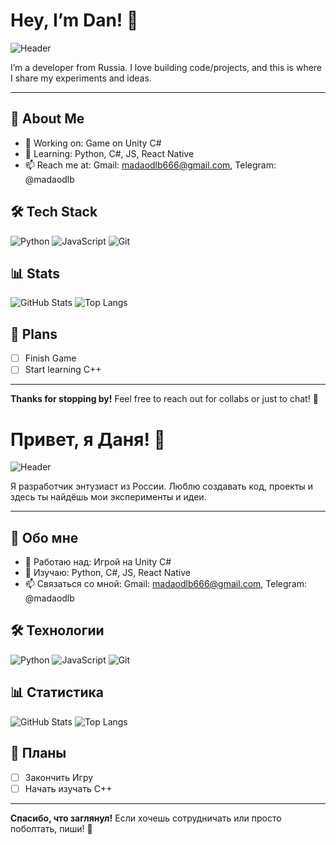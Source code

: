 # Hey, I’m Dan! 👋

![Header](https://via.placeholder.com/1200x300.png?text=Welcome+to+My+GitHub)

I’m a developer from Russia. I love building code/projects, and this is where I share my experiments and ideas.

---

## 🌟 About Me
- 🔭 Working on: Game on Unity C#
- 🌱 Learning: Python, C#, JS, React Native
- 📫 Reach me at: Gmail: madaodlb666@gmail.com, Telegram: @madaodlb

## 🛠 Tech Stack
![Python](https://img.shields.io/badge/-Python-3776AB?style=flat&logo=python&logoColor=white)
![JavaScript](https://img.shields.io/badge/-JavaScript-F7DF1E?style=flat&logo=javascript&logoColor=black)
![Git](https://img.shields.io/badge/-Git-F05032?style=flat&logo=git&logoColor=white)

## 📊 Stats
![GitHub Stats](https://github-readme-stats.vercel.app/api?username=NeuroPluse&show_icons=true&theme=radical)
![Top Langs](https://github-readme-stats.vercel.app/api/top-langs/?username=NeuroPluse&layout=compact&theme=radical)

## 📌 Plans
- [ ] Finish Game
- [ ] Start learning C++

---

**Thanks for stopping by!** Feel free to reach out for collabs or just to chat! 🚀



# Привет, я Даня! 👋

![Header](https://via.placeholder.com/1200x300.png?text=Welcome+to+My+GitHub)

Я разработчик энтузиаст из России. Люблю создавать код, проекты и здесь ты найдёшь мои эксперименты и идеи.

---

## 🌟 Обо мне
- 🔭 Работаю над: Игрой на Unity C#
- 🌱 Изучаю: Python, C#, JS, React Native
- 📫 Связаться со мной: Gmail: madaodlb666@gmail.com, Telegram: @madaodlb

## 🛠 Технологии
![Python](https://img.shields.io/badge/-Python-3776AB?style=flat&logo=python&logoColor=white)
![JavaScript](https://img.shields.io/badge/-JavaScript-F7DF1E?style=flat&logo=javascript&logoColor=black)
![Git](https://img.shields.io/badge/-Git-F05032?style=flat&logo=git&logoColor=white)

## 📊 Статистика
![GitHub Stats](https://github-readme-stats.vercel.app/api?username=NeuroPluse&show_icons=true&theme=radical)
![Top Langs](https://github-readme-stats.vercel.app/api/top-langs/?username=NeuroPluse&layout=compact&theme=radical)


## 📌 Планы
- [ ] Закончить Игру
- [ ] Начать изучать C++

---

**Спасибо, что заглянул!** Если хочешь сотрудничать или просто поболтать, пиши! 🚀
